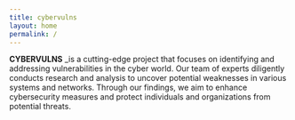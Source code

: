 ```yaml
---
title: cybervulns
layout: home
permalink: /
---
```


**CYBERVULNS** _is a cutting-edge project that focuses on identifying and addressing vulnerabilities in the cyber world. Our team of experts diligently conducts research and analysis to uncover potential weaknesses in various systems and networks. Through our findings, we aim to enhance cybersecurity measures and protect individuals and organizations from potential threats.






